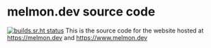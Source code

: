 # melmon.dev source code

[![builds.sr.ht status](https://builds.sr.ht/~melmon.svg)](https://builds.sr.ht/~melmon?)
This is the source code for the website hosted at https://melmon.dev and https://www.melmon.dev